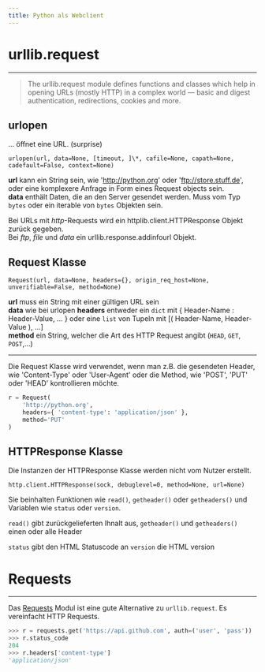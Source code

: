 ```yaml
---
title: Python als Webclient
---
```


# urllib.request

---

> The urllib.request module defines functions and classes which help in opening URLs (mostly HTTP) in a complex world — basic and digest authentication, redirections, cookies and more.


## urlopen

... öffnet eine URL. (surprise)

    urlopen(url, data=None, [timeout, ]\*, cafile=None, capath=None, cadefault=False, context=None)

**url** kann ein String sein, wie 'http://python.org' oder 'ftp://store.stuff.de', oder eine komplexere Anfrage in Form eines Request objects sein.  
**data** enthält Daten, die an den Server gesendet werden. Muss vom Typ `bytes` oder ein iterable von `bytes` Objekten sein.  

Bei URLs mit *http*-Requests wird ein httplib.client.HTTPResponse Objekt zurück gegeben.  
Bei *ftp*, *file* und *data* ein urllib.response.addinfourl Objekt.


## Request Klasse

    Request(url, data=None, headers={}, origin_req_host=None, unverifiable=False, method=None)

**url** muss ein String mit einer gültigen URL sein  
**data** wie bei urlopen
**headers** entweder ein `dict` mit { Header-Name : Header-Value, ... } oder eine `list` von Tupeln mit [( Header-Name, Header-Value ), ...]  
**method** ein String, welcher die Art des HTTP Request angibt (`HEAD`, `GET`, `POST`,...)

---

Die Request Klasse wird verwendet, wenn man z.B. die gesendeten Header, wie 'Content-Type' oder 'User-Agent' oder die Method, wie 'POST', 'PUT' oder 'HEAD' kontrollieren möchte.

```python
r = Request(
    'http://python.org',
    headers={ 'content-type': 'application/json' },
    method='PUT'
)
```

## HTTPResponse Klasse

Die Instanzen der HTTPResponse Klasse werden nicht vom Nutzer erstellt.

    http.client.HTTPResponse(sock, debuglevel=0, method=None, url=None)

Sie beinhalten Funktionen wie `read()`, `getheader()` oder `getheaders()` und Variablen wie `status` oder `version`.

`read()` gibt zurückgelieferten Ihnalt aus,
`getheader()` und `getheaders()` einen oder alle Header

`status` gibt den HTML Statuscode an
`version` die HTML version

# Requests

---

Das [Requests](https://github.com/kennethreitz/requests) Modul ist eine gute Alternative zu `urllib.request`.  Es vereinfacht HTTP Requests.

```python
>>> r = requests.get('https://api.github.com', auth=('user', 'pass'))
>>> r.status_code
204
>>> r.headers['content-type']
'application/json'
```
